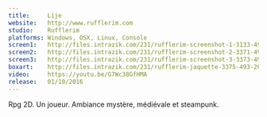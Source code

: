 ```yaml
---
title:     Lije
website:   http://www.rufflerim.com
studio:    Rufflerim
platforms: Windows, OSX, Linux, Console
screen1:   http://files.intrazik.com/231/rufflerim-screenshot-1-3133-493-20150426-135434.png
screen2:   http://files.intrazik.com/231/rufflerim-screenshot-2-3371-493-20150426-135435.png
screen3:   http://files.intrazik.com/231/rufflerim-screenshot-3-3373-493-20150426-135435.png
boxart:    http://files.intrazik.com/231/rufflerim-jaquette-3375-493-20150426-135435.png
video:     https://youtu.be/G7Wc38GfHMA
release:   01/10/2016
---
```


Rpg 2D. Un joueur. Ambiance mystère, médiévale et steampunk.
